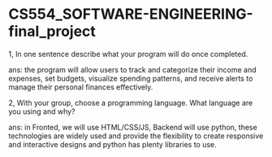 # CS554_SOFTWARE-ENGINEERING-final_project
1, In one sentence describe what your program will do once completed.

ans: the program will allow users to track and categorize their income and expenses, set budgets, visualize spending patterns, and receive alerts to manage their personal finances effectively.

2, With your group, choose a programming language. What language are you using and why?

ans: in Fronted, we will use HTML/CSS/JS, Backend will use python, these technologies are widely used and provide the flexibility to create responsive and interactive designs and python has plenty libraries to use.
